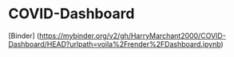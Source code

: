 # COVID-Dashboard
[Binder] (https://mybinder.org/v2/gh/HarryMarchant2000/COVID-Dashboard/HEAD?urlpath=voila%2Frender%2FDashboard.ipynb)
